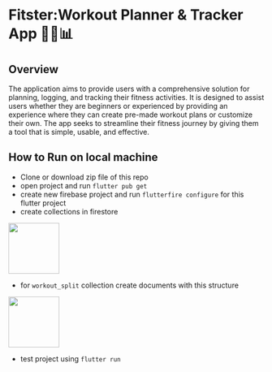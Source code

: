 # Fitster:Workout Planner & Tracker App 🏋️‍♂️📊

## Overview
The application aims to provide users with a comprehensive solution for planning, logging, and tracking their fitness activities. It is designed to assist users whether they are beginners or experienced by providing an experience where they can create pre-made workout plans or customize their own. The app seeks to streamline their fitness journey by giving them a tool that is simple, usable, and effective.

## How to Run on local machine

- Clone or download zip file of this repo
- open project and run `flutter pub get`
- create new firebase project and run `flutterfire configure` for this flutter project
- create collections in firestore
<img src="https://imgur.com/a/tQuddfg"  height="100"/>

- for `workout_split` collection create documents with this structure
<img src="https://imgur.com/a/dE2FlE0"  height="100"/>

- test project using `flutter run`